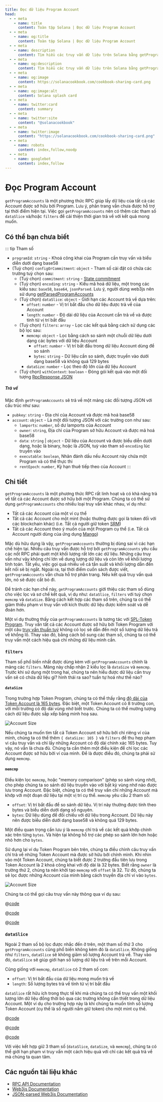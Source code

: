 ```yaml
---
title: Đọc dữ liệu Program Account
head:
  - - meta
    - name: title
      content: Toàn tập Solana | Đọc dữ liệu Program Account
  - - meta
    - name: og:title
      content: Toàn tập Solana | Đọc dữ liệu Program Account
  - - meta
    - name: description
      content: Tìm hiểu các truy vấn dữ liệu trên Solana bằng getProgramAccounts và accountsDB.
  - - meta
    - name: og:description
      content: Tìm hiểu các truy vấn dữ liệu trên Solana bằng getProgramAccounts và accountsDB.
  - - meta
    - name: og:image
      content: https://solanacookbook.com/cookbook-sharing-card.png
  - - meta
    - name: og:image:alt
      content: Solana splash card
  - - meta
    - name: twitter:card
      content: summary
  - - meta
    - name: twitter:site
      content: "@solanacookbook"
  - - meta
    - name: twitter:image
      content: "https://solanacookbook.com/cookbook-sharing-card.png"
  - - meta
    - name: robots
      content: index,follow,noodp
  - - meta
    - name: googlebot
      content: index,follow
---
```


# Đọc Program Account

`getProgramAccounts` là một phương thức RPC giúp lấy dữ liệu của tất cả các Account được sở hữu bởi Program. Lưu ý, phân trang vẫn chưa được hỗ trợ tại thời điểm hiện tại. Việc gọi `getProgramAccounts` nên có thêm các tham số `dataSlice` và/hoặc `filters` để cải thiện thời gian trả về với kết quả mong muốn.

## Có thể bạn chưa biết

::: tip Tham số

- `programId`: `string` - Khoá công khai của Program cần truy vấn và biểu diễn dưới dạng base58
- (Tuỳ chọn) `configOrCommitment`: `object` - Tham số cài đặt có chứa các trường tuỳ chọn sau:
    - (Tuỳ chọn) `commitment`: `string` - [State commitment](https://docs.solana.com/developing/clients/jsonrpc-api#configuring-state-commitment)
    - (Tuỳ chọn) `encoding`: `string` - Kiểu mã hoá dữ liệu, một trong các kiểu sau: `base58`, `base64`, `jsonParsed`. Lưu ý, người dùng web3js nên sử dụng [getParsedProgramAccounts](https://solana-labs.github.io/solana-web3.js/classes/Connection.html#getParsedProgramAccounts)
    - (Tuỳ chọn) `dataSlice`: `object` - Giới hạn các Account trả về dựa trên:
        - `offset`: `number` - Vị trí bắt đầu cho dữ liệu được trả về của Account
        - `length`: `number` - Độ dài dữ liệu của Account cần trả về và được tính từ vị trí bắt đầu
    - (Tuỳ chọn) `filters`: `array` - Lọc các kết quả bằng cách sử dụng các bộ lọc sau:
        - `memcmp`: `object` - Lọc bằng cách so sánh một chuỗi dữ liệu dưới dạng các bytes với dữ liệu Account
            - `offset`: `number` - Vị trí bắt đầu trong dữ liệu Account dùng để so sánh 
            - `bytes`: `string` - Dữ liệu cần so sánh, được truyền vào dưới dạng base58 và không quá 129 bytes
        - `dataSize`: `number` - Lọc theo độ lớn của dữ liệu Account
    - (Tuỳ chọn) `withContext`: `boolean` - Đóng gói kết quả vào một đối tượng [RpcResponse JSON](https://docs.solana.com/developing/clients/jsonrpc-api#rpcresponse-structure)

##### Trả về

Mặc định `getProgramAccounts` sẽ trả về một mảng các đối tượng JSON với cấu trúc như sau:

- `pubkey`: `string` - Địa chỉ của Account và được mã hoá base58
- `account`: `object` - Là một đối tượng JSON với các trường con như sau:
    - `lamports`: `number`, số dư lamports của Account
    - `owner`: `string`, Địa chỉ của Program sở hữu Account và được mã hoá base58
    - `data`: `string` | `object` - Dữ liệu của Account và được biểu diễn dưới dạng, hoặc là binary, hoặc là JSON, tuỳ vào tham số `encoding` lúc truyền vào
    - `executable`: `boolean`, Nhãn đánh dấu nếu Account này chứa một Program và có thể thực thi
    - `rentEpoch`: `number`, Kỳ hạn thuê tiếp theo của Account
:::

## Chi tiết

`getProgramAccounts` là một phương thức RPC rất linh hoạt và có khả năng trả về tất cả các Account được sở hữu bởi một Program. Chúng ta có thể sử dụng `getProgramAccounts` cho nhiều loại truy vấn khác nhau, ví dụ như:

- Tất cả các Account của một ví cụ thể
- Tất cả các Account cho một mint (hoặc thường được gọi là token đối với các blockchain khác) (i.e. Tất cả người giữ token [SRM](https://www.projectserum.com/))
- Tất cả các Account theo ý muốn của một Program cụ thể (i.e. Tất cả Account người dùng của ứng dụng [Mango](https://mango.markets/))

Mặc dù hữu dụng là vậy, `getProgramAccounts` thường bị dùng sai vì các hạn chế hiện tại. Nhiều câu truy vấn được hỗ trợ bởi `getProgramAccounts` yêu cầu các nốt RPC phải quét một khối lượng rất lớn các dữ liệu. Những câu truy vấn như vậy không chỉ lớn về dung lượng dữ liệu và còn lớn về khối lượng tính toán. Tất yếu, việc gọi quá nhiều về cả tần suất và khối lượng dẫn đến kết nối sẽ bị ngắt. Ngoài ra, tại thời điểm cuốn sách được viết, `getProgramAccounts` vẫn chưa hỗ trợ phân trang. Nếu kết quả truy vấn quá lớn, nó sẽ được cắt bỏ đi.

Để tránh các hạn chế này, `getProgramAccounts` giới thiệu các tham số dùng cho việc lọc và sơ chế kết quả, ví dụ như: `dataSlice`, `filters` với tuỳ chọn `memcmp` và `dataSize`. Bằng cách kết hợp các tham số trên, chúng ta có thể giảm thiểu phạm vi truy vấn với kích thước dữ liệu được kiểm soát và dễ đoán hơn.

Một ví dụ thường thấy của `getProgramAccounts` là tương tác với [SPL-Token Program](https://spl.solana.com/token). Truy vấn tất cả các Account được sở hữu bởi Token Program với một câu [truy vấn thuần tuý](../references/accounts.md#get-program-accounts) không có lọc sẽ dẫn đến một số lượng dữ liệu trả về khổng lồ. Thay vào đó, bằng cách bổ sung các tham số, chúng ta có thể truy vấn một cách hiệu quả chỉ những dữ liệu mình cần.
### `filters`

Tham số phổ biến nhất được dùng kèm với `getProgramAccounts` chính là mảng các `filters`. Mảng này chấp nhận 2 kiểu lọc là `dataSize` và `memcmp`. Trước khi sử dụng một trong hai, chúng ta nên hiểu được dữ liệu cần truy vấn sẽ có chứa dữ liệu gì? hình thái ra sao? tuần tự hoá như thế nào?
#### `dataSize`

Trong trường hợp Token Program, chúng ta có thể thấy rằng [độ dài của Token Account là 165 bytes](https://github.com/solana-labs/solana-program-library/blob/08d9999f997a8bf38719679be9d572f119d0d960/token/program/src/state.rs#L86-L106). Đặc biệt, một Token Account có 8 trường con, với mỗi trường có độ dài vùng nhớ biết trước. Chúng ta có thể mường tượng cách dữ liệu được sắp xếp bằng minh hoạ sau.

![Account Size](./get-program-accounts/account-size.png)

Nếu chúng ta muốn tìm tất cả Token Account sở hữu bởi chỉ riêng ví của mình, chúng ta có thể thêm `{ dataSize: 165 }` và `filters` để thu hẹp pham vi câu truy vấn và chỉ lấy những Account có độ dài chính xác 165 bytes. Tuy vậy, nó vẫn là chưa đủ. Chúng ta cần thêm một điều kiện để chỉ lọc các Account được sở hữu bởi ví của mình. Để là được điều đó, chúng ta phải sử dụng `memcmp`.

#### `memcmp`

Điều kiện lọc `memcmp`, hoặc "memory comparison" (phép so sánh vùng nhớ), cho phép chúng ta so sánh dữ liệu truyền vào với bất kỳ vùng nhớ nào được lưu trong Account. Đặc biệt, chúng ta có thể truy vấn chỉ những Account mà khớp với một đoạn dữ liệu tại một vị trí cụ thể. `memcmp` yêu cầu 2 tham số:

- `offset`: Vị trí bắt đầu để so sánh dữ liệu. Vị trí này thường được tính theo bytes và biểu diễn dưới dạng số nguyên.
- `bytes`: Dữ liệu dùng để đối chiếu với dữ liệu trong Account. Dữ liệu này nên được biểu diễn dưới dạng base58 và không quá 129 bytes.

Một điều quan trọng cần lưu ý là `memcmp` chỉ trả về các kết quả khớp chính xác trên từng `bytes`. Và hiện tại không hỗ trợ các phép so sánh lớn hơn hoặc nhỏ hơn cho `bytes`.

Sử dụng lại ví dụ Token Program bên trên, chúng ta điều chỉnh câu truy vấn chỉ trả về những Token Account mà được sở hữu bởi chính mình. Khi nhìn vào một Token Account, chúng ta biết được 2 trường đầu tiên lưu trong Token Account là 2 khoá công khai với độ dài là 32 bytes. Biết rằng `owner` là trường thứ 2, chúng ta nên khởi tạo `memcmp` với `offset` là 32. Từ đó, chúng ta sẽ lọc được những Account của mình bằng cách truyền địa chỉ ví vào `bytes`.

![Account Size](./get-program-accounts/memcmp.png)

Chúng ta có thể gọi câu truy vấn này thông qua ví dụ sau:

<CodeGroup>
  <CodeGroupItem title="TS" active>

@[code](@/code/get-program-accounts/memcmp/memcmp.en.ts)

  </CodeGroupItem>

  <CodeGroupItem title="Rust Client" active>

@[code](@/code/get-program-accounts/memcmp/memcmp.en.rs)

  </CodeGroupItem>

  <CodeGroupItem title="cURL" active>

@[code](@/code/get-program-accounts/memcmp/memcmp.en.sh)

  </CodeGroupItem>
</CodeGroup>

### `dataSlice`

Ngoài 2 tham số bộ lọc được nhắc đến ở trên, một tham số thứ 3 cho `getProgramAccounts` cũng phổ biến không kém đó là `dataSlice`. Không giống như `filters`, `dataSlice` sẽ không giảm số lượng Account trả về. Thay vào đó, `dataSlice` sẽ giúp giới hạn số lượng dữ liệu trả về trên mỗi Account.

Cũng giống với `memcmp`, `dataSlice` có 2 tham số con:

- `offset`: Vị trí bắt đầu của dữ liệu mong muốn trả về
- `length`: Số lượng bytes trả về tính từ vị trí bắt đầu

`dataSlice` rất hữu ích trong thực tế khi mà chúng ta có thể truy vấn một khối lượng lớn dữ liệu đồng thời bỏ qua các trường không cần thiết trong dữ liệu Account. Một ví dụ cho trường hợp này là khi chúng ta muốn tính số lượng Token Account (cụ thể là số người nắm giữ token) cho một mint cụ thể.

<CodeGroup>
  <CodeGroupItem title="TS" active>

@[code](@/code/get-program-accounts/dataSlice/dataSlice.en.ts)

  </CodeGroupItem>

  <CodeGroupItem title="Rust Client" active>

@[code](@/code/get-program-accounts/dataSlice/dataSlice.en.rs)

  </CodeGroupItem>

  <CodeGroupItem title="cURL" active>

@[code](@/code/get-program-accounts/dataSlice/dataSlice.en.sh)

  </CodeGroupItem>
</CodeGroup>

Với việc kết hợp giữ 3 tham số (`dataSlice`, `dataSize`, và `memcmp`), chúng ta có thể giới hạn phạm vi truy vấn một cách hiệu quả với chỉ các kết quả trả về mà chúng ta quan tâm.

## <a name="resources"></a> Các nguồn tài liệu khác

- [RPC API Documentation](https://docs.solana.com/developing/clients/jsonrpc-api#getprogramaccounts)
- [Web3js Documentation](https://solana-labs.github.io/solana-web3.js/classes/Connection.html#getProgramAccounts)
- [JSON-parsed Web3js Documentation](https://solana-labs.github.io/solana-web3.js/classes/Connection.html#getParsedProgramAccounts)
